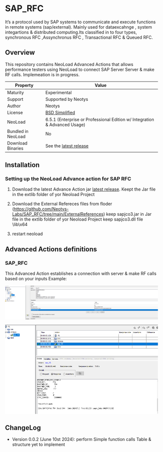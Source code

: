 # SAP_RFC

It’s a protocol used by SAP systems to  communicate and execute functions in remote systems (sap/external). Mainly used for dataexcahnge , system integartions & distributed computing.Its classified in to four types, synchronous RFC ,Assynchronus RFC , Transactional RFC & Queued RFC​.

## Overview

This repository contains NeoLoad Advanced Actions that allows performance testers using NeoLoad to connect SAP Server Server & make RF calls.
Implemeation is in progress.

| Property           | Value                                                                         |
|--------------------|-------------------------------------------------------------------------------|
| Maturity           | Experimental                                                                  |
| Support            | Supported by Neotys                                                           |
| Author             | Neotys                                                                        |
| License            | [BSD Simplified](https://www.neotys.com/documents/legal/bsd-neotys.txt)       |
| NeoLoad            | 6.5.1 (Enterprise or Professional Edition w/ Integration & Advanced Usage)    |
| Bundled in NeoLoad | No                                                                          |
| Download Binaries  | See the [latest release](https://github.com/Neotys-Labs/Ldap/releases/tag/ldap-0.0.1) |


## Installation

### Setting up the NeoLoad Advance action for SAP RFC

1. Download the latest Advance Action jar [latest release](https://github.com/Neotys-Labs/SAP_RFC/releases/tag/sap_RFC-0.0.2).
   Keept the Jar file in the extlib folder of yor Neoload Project

3. Download the External Refereces files from floder (https://github.com/Neotys-Labs/SAP_RFC/tree/main/ExternalReferences)
   keep sapjco3.jar in Jar file in the extlib folder of yor Neoload Project
   keep sapjco3.dll file <Neoload Installation folder>\lib\x64

4. restart neoload
## Advanced Actions definitions
### SAP_RFC

This Advanced Action establishes a connection with server & make RF calls based on your inputs
Example:
<p align="center"><img src="/screenshot/sap_rfc_reqdesign.PNG" alt="sap_rfc" /></p>
<p align="center"><img src="/screenshot/sap_rfc_response.PNG" alt="sap_rfc_response" /></p>


## ChangeLog

* Version 0.0.2 (June 10st 2024): perform Simple function calls Table & structure yet to implement

